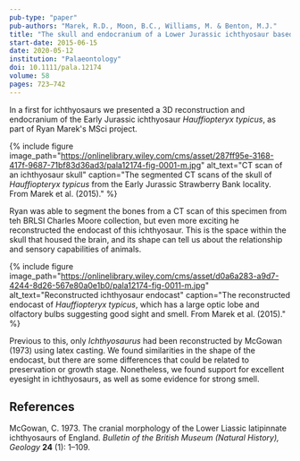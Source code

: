 ```yaml
---
pub-type: "paper"
pub-authors: "Marek, R.D., Moon, B.C., Williams, M. & Benton, M.J."
title: "The skull and endocranium of a Lower Jurassic ichthyosaur based on digital reconstructions"
start-date: 2015-06-15
date: 2020-05-12
institution: "Palaeontology"
doi: 10.1111/pala.12174
volume: 58
pages: 723–742
---
```


In a first for ichthyosaurs we presented a 3D reconstruction and endocranium of
the Early Jurassic ichthyosaur _Hauffiopteryx typicus_, as part of Ryan Marek's
MSci project.

{% include figure
    image_path="https://onlinelibrary.wiley.com/cms/asset/287ff95e-3168-417f-9687-71bf83d36ad3/pala12174-fig-0001-m.jpg"
    alt_text="CT scan of an ichthyosaur skull"
    caption="The segmented CT scans of the skull of _Hauffiopteryx typicus_ from
    the Early Jurassic Strawberry Bank locality. From Marek et al. (2015)."
%}

Ryan was able to segment the bones from a CT scan of this specimen from teh
BRLSI Charles Moore collection, but even more exciting he reconstructed the
endocast of this ichthyosaur. This is the space within the skull that housed the
brain, and its shape can tell us about the relationship and sensory capabilities
of animals.

{% include figure
    image_path="https://onlinelibrary.wiley.com/cms/asset/d0a6a283-a9d7-4244-8d26-567e80a0e1b0/pala12174-fig-0011-m.jpg"
    alt_text="Reconstructed ichthyosaur endocast"
    caption="The reconstructed endocast of _Hauffiopteryx typicus_, which has a
    large optic lobe and olfactory bulbs suggesting good sight and smell. From
    Marek et al. (2015)."
%}

Previous to this, only _Ichthyosaurus_ had been reconstructed by McGowan (1973)
using latex casting. We found similarities in the shape of the endocast, but
there are some differences that could be related to preservation or growth
stage. Nonetheless, we found support for excellent eyesight in ichthyosaurs, as well as
some evidence for strong smell.

## References

McGowan, C. 1973. The cranial morphology of the Lower Liassic latipinnate
ichthyosaurs of England. _Bulletin of the British Museum (Natural History),
Geology_ **24** (1): 1–109.
